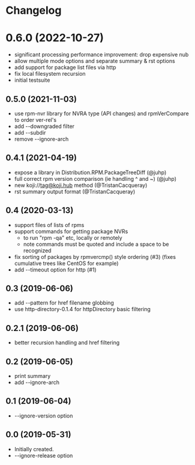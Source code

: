 # Changelog

# 0.6.0 (2022-10-27)
- significant processing performance improvement: drop expensive nub
- allow multiple mode options and separate summary & rst options
- add support for package list files via http
- fix local filesystem recursion
- initial testsuite

## 0.5.0 (2021-11-03)
- use rpm-nvr library for NVRA type (API changes) and rpmVerCompare
  to order ver-rel's
- add --downgraded filter
- add --subdir
- remove --ignore-arch

## 0.4.1 (2021-04-19)
- expose a library in Distribution.RPM.PackageTreeDiff (@juhp)
- full correct rpm version comparison (ie handling ^ and ~) (@juhp)
- new koji://tag@koji.hub method (@TristanCacqueray)
- rst summary output format  (@TristanCacqueray)

## 0.4 (2020-03-13)
- support files of lists of rpms
- support commands for getting package NVRs
  - to run "rpm -qa" etc, locally or remotely
  - note commands must be quoted and include a space to be recognized
- fix sorting of packages by rpmvercmp() style ordering (#3)
  (fixes cumulative trees like CentOS for example)
- add --timeout option for http (#1)

## 0.3 (2019-06-06)
- add --pattern for href filename globbing
- use http-directory-0.1.4 for httpDirectory basic filtering

## 0.2.1 (2019-06-06)
- better recursion handling and href filtering

## 0.2 (2019-06-05)
- print summary
- add --ignore-arch

## 0.1 (2019-06-04)
- --ignore-version option

## 0.0 (2019-05-31)
- Initially created.
- --ignore-release option
